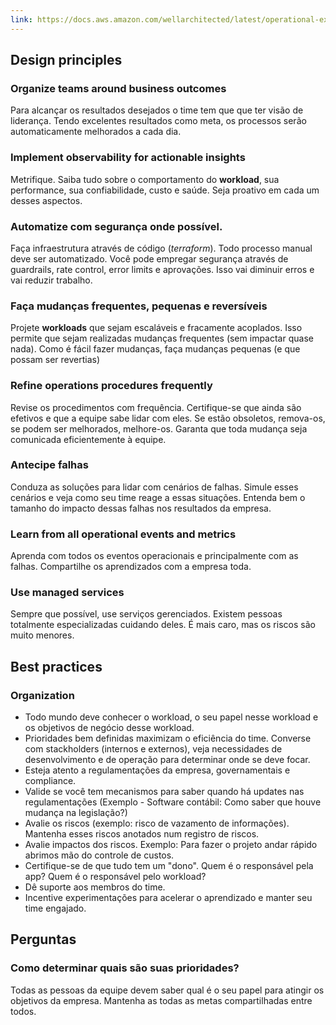 ```yaml
---
link: https://docs.aws.amazon.com/wellarchitected/latest/operational-excellence-pillar/welcome.html
---
```

## Design principles
### Organize teams around business outcomes

Para alcançar os resultados desejados o time tem que que ter visão de liderança. Tendo excelentes resultados como meta, os processos serão automaticamente melhorados a cada dia.

### Implement observability for actionable insights

Metrifique. Saiba tudo sobre o comportamento do **workload**, sua performance, sua confiabilidade, custo e saúde. Seja proativo em cada um desses aspectos.

### Automatize com segurança onde possível.

Faça infraestrutura através de código (*terraform*). Todo processo manual deve ser automatizado. Você pode empregar segurança através de guardrails, rate control, error limits e aprovações. Isso vai diminuir erros e vai reduzir trabalho.

### Faça mudanças frequentes, pequenas e reversíveis

Projete **workloads** que sejam escaláveis e fracamente acoplados. Isso permite que sejam realizadas mudanças frequentes (sem impactar quase nada). Como é fácil fazer mudanças, faça mudanças pequenas (e que possam ser revertias)

### Refine operations procedures frequently

Revise os procedimentos com frequência. Certifique-se que ainda são efetivos e que a equipe sabe lidar com eles. Se estão obsoletos, remova-os, se podem ser melhorados, melhore-os. Garanta que toda mudança seja comunicada eficientemente à equipe.

### Antecipe falhas

Conduza as soluções para lidar com cenários de falhas. Simule esses cenários e veja como seu time reage a essas situações. Entenda bem o tamanho do impacto dessas falhas nos resultados da empresa.

### Learn from all operational events and metrics

Aprenda com todos os eventos operacionais e principalmente com as falhas. Compartilhe os aprendizados com a empresa toda.

### Use managed services

Sempre que possível, use serviços gerenciados. Existem pessoas totalmente especializadas cuidando deles. É mais caro, mas os riscos são muito menores.

## Best practices

### Organization
- Todo mundo deve conhecer o workload, o seu papel nesse workload e os objetivos de negócio desse workload.
- Prioridades bem definidas maximizam o eficiência do time. Converse com stackholders (internos e externos), veja necessidades de desenvolvimento e de operação para determinar onde se deve focar.
- Esteja atento a regulamentações da empresa, governamentais e compliance.
- Valide se você tem mecanismos para saber quando há updates nas regulamentações (Exemplo - Software contábil: Como saber que houve mudança na legislação?)
- Avalie os riscos (exemplo: risco de vazamento de informações). Mantenha esses riscos anotados num registro de riscos.
- Avalie impactos dos riscos. Exemplo: Para fazer o projeto andar rápido abrimos mão do controle de custos.
- Certifique-se de que tudo tem um "dono". Quem é o responsável pela app? Quem é o responsável pelo workload?
- Dê suporte aos membros do time. 
- Incentive experimentações para acelerar o aprendizado e manter seu time engajado.

## Perguntas
### Como determinar quais são suas prioridades?
Todas as pessoas da equipe devem saber qual é o seu papel para atingir os objetivos da empresa. Mantenha as todas as metas compartilhadas entre todos.

